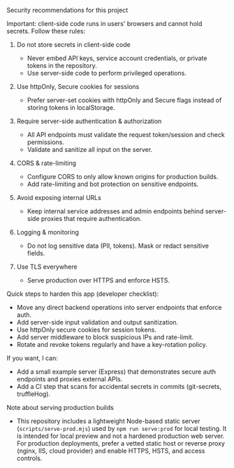Security recommendations for this project

Important: client-side code runs in users' browsers and cannot hold secrets. Follow these rules:

1. Do not store secrets in client-side code
   - Never embed API keys, service account credentials, or private tokens in the repository.
   - Use server-side code to perform privileged operations.

2. Use httpOnly, Secure cookies for sessions
   - Prefer server-set cookies with httpOnly and Secure flags instead of storing tokens in localStorage.

3. Require server-side authentication & authorization
   - All API endpoints must validate the request token/session and check permissions.
   - Validate and sanitize all input on the server.

4. CORS & rate-limiting
   - Configure CORS to only allow known origins for production builds.
   - Add rate-limiting and bot protection on sensitive endpoints.

5. Avoid exposing internal URLs
   - Keep internal service addresses and admin endpoints behind server-side proxies that require authentication.

6. Logging & monitoring
   - Do not log sensitive data (PII, tokens). Mask or redact sensitive fields.

7. Use TLS everywhere
   - Serve production over HTTPS and enforce HSTS.

Quick steps to harden this app (developer checklist):
- Move any direct backend operations into server endpoints that enforce auth.
- Add server-side input validation and output sanitization.
- Use httpOnly secure cookies for session tokens.
- Add server middleware to block suspicious IPs and rate-limit.
- Rotate and revoke tokens regularly and have a key-rotation policy.

If you want, I can:
- Add a small example server (Express) that demonstrates secure auth endpoints and proxies external APIs.
- Add a CI step that scans for accidental secrets in commits (git-secrets, truffleHog).

Note about serving production builds
- This repository includes a lightweight Node-based static server (`scripts/serve-prod.mjs`) used by `npm run serve:prod` for local testing. It is intended for local preview and not a hardened production web server. For production deployments, prefer a vetted static host or reverse proxy (nginx, IIS, cloud provider) and enable HTTPS, HSTS, and access controls.
